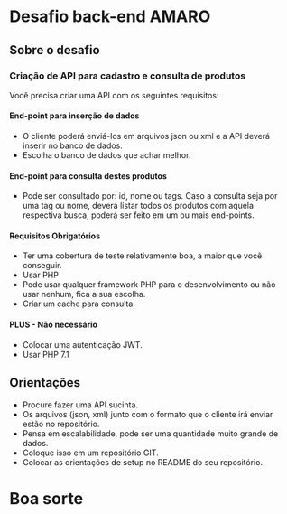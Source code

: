 Desafio back-end AMARO
==========================

## Sobre o desafio

### Criação de API para cadastro e consulta de produtos 

Você precisa criar uma API com os seguintes requisitos:

#### End-point para inserção de dados

* O cliente poderá enviá-los em arquivos json ou xml e a API
deverá inserir no banco de dados.
* Escolha o banco de dados que achar melhor.

#### End-point para consulta destes produtos

* Pode ser consultado por: id, nome ou tags. Caso a consulta seja por uma tag ou nome, 
deverá listar todos os produtos com aquela respectiva busca, poderá ser feito em um ou mais end-points.

#### Requisitos Obrigatórios

* Ter uma cobertura de teste relativamente boa, a maior que você conseguir.
* Usar PHP
* Pode usar qualquer framework PHP para o desenvolvimento ou não usar nenhum, fica a sua escolha.
* Criar um cache para consulta.


#### PLUS - Não necessário

* Colocar uma autenticação JWT.
* Usar PHP 7.1

## Orientações
* Procure fazer uma API sucinta. 
* Os arquivos (json, xml) junto com o formato que o cliente irá enviar estão no repositório.
* Pensa em escalabilidade, pode ser uma quantidade muito grande de dados.
* Coloque isso em um repositório GIT.
* Colocar as orientações de setup no README do seu repositório.

# Boa sorte 